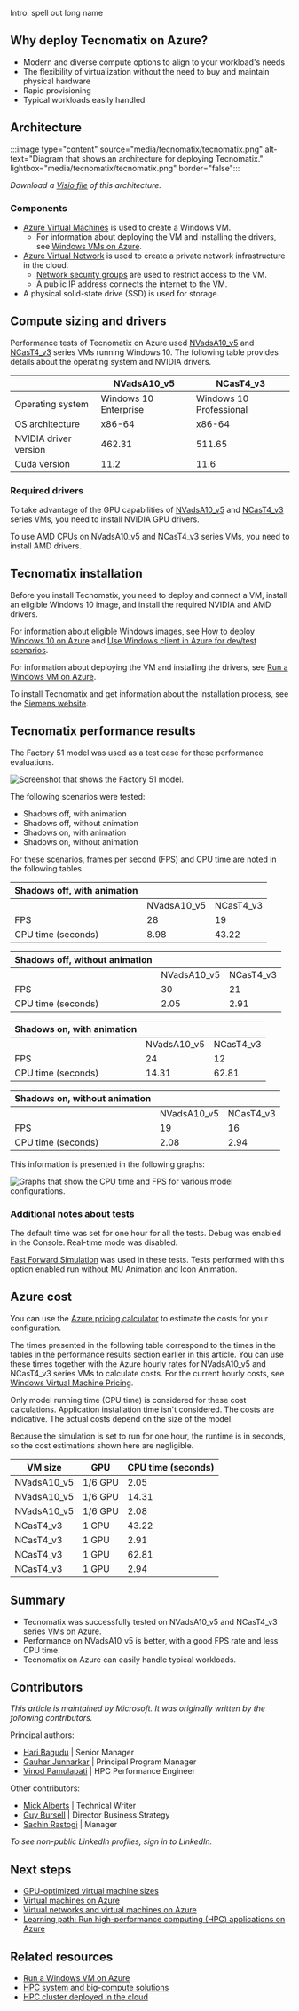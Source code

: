 Intro.  spell out long name

## Why deploy Tecnomatix on Azure?

- Modern and diverse compute options to align to your workload's needs
- The flexibility of virtualization without the need to buy and maintain physical hardware
- Rapid provisioning
- Typical workloads easily handled

## Architecture

:::image type="content" source="media/tecnomatix/tecnomatix.png" alt-text="Diagram that shows an architecture for deploying Tecnomatix." lightbox="media/tecnomatix/tecnomatix.png" border="false":::

*Download a [Visio file](https://arch-center.azureedge.net/tecnomatix.vsdx) of this
architecture.*

### Components

- [Azure Virtual Machines](https://azure.microsoft.com/services/virtual-machines) is
    used to create a Windows VM.
  - For information about deploying the VM and installing the drivers, see [Windows VMs on Azure](../../reference-architectures/n-tier/windows-vm.yml).
- [Azure Virtual Network](https://azure.microsoft.com/services/virtual-network) is
    used to create a private network infrastructure in the cloud.
  - [Network security groups](/azure/virtual-network/network-security-groups-overview) are used to restrict access to the VM.  
  -  A public IP address connects the internet to the VM.
- A physical solid-state drive (SSD) is used for storage.

## Compute sizing and drivers

Performance tests of Tecnomatix on Azure used [NVadsA10_v5](/azure/virtual-machines/nva10v5-series) and [NCasT4_v3](/azure/virtual-machines/nct4-v3-series) series VMs running Windows 10. The following table provides details about the operating system and NVIDIA drivers.

| 	|NVadsA10_v5|	NCasT4_v3|
|-|-|-|
|Operating system |	Windows 10 Enterprise|	Windows 10 Professional|
|OS architecture	|x86-64|	x86-64|
|NVIDIA driver version	|462.31|	511.65|
|Cuda version	|11.2	|11.6|

### Required drivers

To take advantage of the GPU capabilities of [NVadsA10_v5](/azure/virtual-machines/nva10v5-series) and [NCasT4_v3](/azure/virtual-machines/nct4-v3-series) series VMs, you need to install NVIDIA GPU drivers.

To use AMD CPUs on NVadsA10_v5 and NCasT4_v3 series VMs, you need to install AMD drivers.

## Tecnomatix installation

Before you install Tecnomatix, you need to deploy and connect a VM, install an eligible Windows 10 image, and install the required NVIDIA and AMD drivers.

For information about eligible Windows images, see [How to deploy Windows 10 on Azure](/azure/virtual-machines/windows/windows-desktop-multitenant-hosting-deployment) and [Use Windows client in Azure for dev/test scenarios](/azure/virtual-machines/windows/client-images).

For information about deploying the VM and installing the drivers, see [Run a Windows VM on Azure](../../reference-architectures/n-tier/windows-vm.yml).

To install Tecnomatix and get information about the installation process, see the [Siemens website](https://support.sw.siemens.com/en-US/product/297028302/downloads).

## Tecnomatix performance results

The Factory 51 model was used as a test case for these performance evaluations.

![Screenshot that shows the Factory 51 model.](media/tecnomatix/factory-51.png)

The following scenarios were tested:

- Shadows off, with animation
- Shadows off, without animation
- Shadows on, with animation
- Shadows on, without animation

For these scenarios, frames per second (FPS) and CPU time are noted in the following tables.

|Shadows off, with animation|||
|-|-|-|
||NVadsA10_v5|NCasT4_v3|
|FPS|28|19|
|CPU time (seconds)|8.98|43.22|

|Shadows off, without animation|||
|-|-|-|
||NVadsA10_v5|NCasT4_v3|
|FPS|30|21|
|CPU time (seconds)|2.05|2.91|

|Shadows on, with animation|||
|-|-|-|
||NVadsA10_v5|NCasT4_v3|
|FPS|24|12|
|CPU time (seconds)|14.31|62.81|

|Shadows on, without animation|||
|-|-|-|
||NVadsA10_v5|NCasT4_v3|
|FPS|19|16|
|CPU time (seconds)|2.08|2.94|

This information is presented in the following graphs:

![Graphs that show the CPU time and FPS for various model configurations.](media/tecnomatix/graphs.png) 

### Additional notes about tests

The default time was set for one hour for all the tests. Debug was enabled in the Console. Real-time mode was disabled.

 [Fast Forward Simulation](https://docs.plm.automation.siemens.com/content/plant_sim_help/15/plant_sim_all_in_one_html/en_US/tecnomatix_plant_simulation_help/objects_reference_help/material_flow_objects/eventcontroller/dialog_window_of_the_eventcontroller/tab_controls/start_fast_forward_simulation_eventcontroller.html) was used in these tests. Tests performed with this option enabled run without MU Animation and Icon Animation.

## Azure cost

You can use the [Azure pricing calculator](https://azure.microsoft.com/pricing/calculator) to estimate the costs for your configuration.

The times presented in the following table correspond to the times in the tables in the performance results section earlier in this article. You can use these times together with the Azure hourly rates for NVadsA10_v5 and NCasT4_v3 series VMs to calculate costs. For the current hourly costs, see [Windows Virtual Machine Pricing](https://azure.microsoft.com/pricing/details/virtual-machines/windows/#pricing).

Only model running time (CPU time) is considered for these cost calculations. Application installation time isn't considered. The costs are indicative. The actual costs depend on the size of the model.

Because the simulation is set to run for one hour, the runtime is in seconds, so the cost estimations shown here are negligible.

|VM size|	GPU|	CPU time (seconds)|
|-|-|-|
|NVadsA10_v5	|1/6 GPU|		2.05|
|NVadsA10_v5	|1/6 GPU|		14.31|
|NVadsA10_v5	|1/6 GPU|		2.08|
|NCasT4_v3|	1 GPU|	43.22|
|NCasT4_v3|	1 GPU|		2.91|
|NCasT4_v3|	1 GPU|		62.81|
|NCasT4_v3|	1 GPU|		2.94|

## Summary

- Tecnomatix was successfully tested on NVadsA10_v5 and NCasT4_v3 series VMs on Azure.
- Performance on NVadsA10_v5 is better, with a good FPS rate and less CPU time.
- Tecnomatix on Azure can easily handle typical workloads.

## Contributors

*This article is maintained by Microsoft. It was originally written by
the following contributors.*

Principal authors:

-   [Hari Bagudu](https://www.linkedin.com/in/hari-bagudu-88732a19) |
    Senior Manager
-   [Gauhar Junnarkar](https://www.linkedin.com/in/gauharjunnarkar) |
    Principal Program Manager
-   [Vinod
    Pamulapati](https://www.linkedin.com/in/vinod-reddy-20481a104) |
    HPC Performance Engineer

Other contributors:

-   [Mick Alberts](https://www.linkedin.com/in/mick-alberts-a24a1414) |
    Technical Writer
-   [Guy Bursell](https://www.linkedin.com/in/guybursell) | Director
    Business Strategy
-   [Sachin
    Rastogi](https://www.linkedin.com/in/sachin-rastogi-907a3b5) |
    Manager

*To see non-public LinkedIn profiles, sign in to LinkedIn.*

## Next steps

-   [GPU-optimized virtual machine
    sizes](/azure/virtual-machines/sizes-gpu)
-   [Virtual machines on Azure](/azure/virtual-machines/overview)
-   [Virtual networks and virtual machines on
    Azure](/azure/virtual-network/network-overview)
-   [Learning path: Run high-performance computing (HPC) applications on
    Azure](/learn/paths/run-high-performance-computing-applications-azure)

## Related resources

-   [Run a Windows VM on Azure](../../reference-architectures/n-tier/windows-vm.yml)
-   [HPC system and big-compute solutions](../../solution-ideas/articles/big-compute-with-azure-batch.yml)
-   [HPC cluster deployed in the cloud](../../solution-ideas/articles/hpc-cluster.yml)